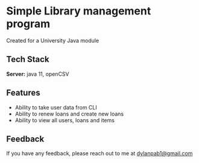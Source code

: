# Simple Library management program 

Created for a University Java module  

## Tech Stack

**Server:** java 11, openCSV

## Features

- Ability to take user data from CLI 
- Ability to renew loans and create new loans
- Ability to view all users, loans and items

## Feedback

If you have any feedback, please reach out to me at dylanpab1@gmail.com
